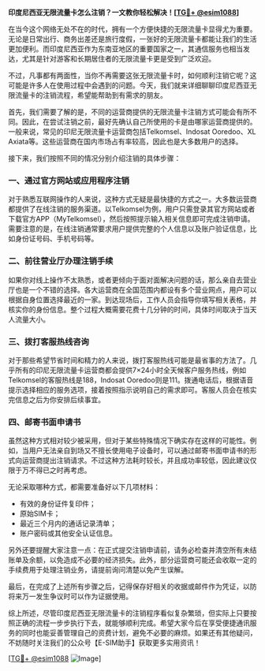 **印度尼西亚无限流量卡怎么注销？一文教你轻松解决！[[TG💪+ @esim1088](https://t.me/s/esim1088)]**

在当今这个网络无处不在的时代，拥有一个方便快捷的无限流量卡显得尤为重要。无论是日常出行、商务出差还是旅行度假，一张好的无限流量卡都能让我们的生活更加便利。而印度尼西亚作为东南亚地区的重要国家之一，其通信服务也相当发达，尤其是针对游客和长期居住者的无限流量卡更是受到广泛欢迎。

不过，凡事都有两面性，当你不再需要这张无限流量卡时，如何顺利注销它呢？这可能是许多人在使用过程中会遇到的问题。今天，我们就来详细聊聊印度尼西亚无限流量卡的注销流程，希望能帮助到有需求的朋友。

首先，我们需要了解的是，不同的运营商提供的无限流量卡注销方式可能会有所不同。因此，在尝试注销之前，最好先确认自己所使用的卡是由哪家运营商提供的。一般来说，常见的印尼无限流量卡运营商包括Telkomsel、Indosat Ooredoo、XL Axiata等。这些运营商在国内市场占有率较高，因此也是大多数用户的选择。

接下来，我们按照不同的情况分别介绍注销的具体步骤：

### 一、通过官方网站或应用程序注销

对于熟悉互联网操作的人来说，这种方式无疑是最快捷的方式之一。大多数运营商都提供了在线注销的服务渠道。以Telkomsel为例，用户只需登录其官方网站或者下载官方APP（MyTelkomsel），然后按照提示输入相关信息即可完成注销申请。需要注意的是，在线注销通常要求用户提供完整的个人信息以及账户验证信息，比如身份证号码、手机号码等。

### 二、前往营业厅办理注销手续

如果你对线上操作不太熟悉，或者更倾向于面对面解决问题的话，那么亲自去营业厅也是一个不错的选择。各大运营商在全国范围内都设有多个营业网点，用户可以根据自身位置选择最近的一家。到达现场后，工作人员会指导你填写相关表格，并核实你的身份信息。整个过程大概需要花费十几分钟的时间，具体时间取决于当天人流量大小。

### 三、拨打客服热线咨询

对于那些希望节省时间和精力的人来说，拨打客服热线可能是最省事的方法了。几乎所有的印尼无限流量卡运营商都会提供7×24小时全天候客户服务热线，例如Telkomsel的客服热线是188，Indosat Ooredoo则是111。拨通电话后，根据语音提示选择相应的服务选项，接着按照指示说明自己的需求即可。客服人员会在核实完信息之后为你安排后续事宜。

### 四、邮寄书面申请书

虽然这种方式相对较少被采用，但对于某些特殊情况下确实存在这样的可能性。例如，当用户无法亲自到场又不擅长使用电子设备时，可以通过邮寄书面申请书的形式向运营商提出注销请求。不过这种方法耗时较长，并且成功率较低，因此建议仅限于万不得已之时再考虑。

无论采取哪种方式，都需要准备好以下几项材料：
- 有效的身份证件复印件；
- 原始SIM卡；
- 最近三个月内的通话记录清单；
- 账户密码或其他安全认证信息。

另外还要提醒大家注意一点：在正式提交注销申请前，请务必检查并清空所有未结账单及余额，以免造成不必要的经济损失。此外，部分运营商可能还会收取一定的手续费用于处理注销业务，请提前询问清楚以免产生误解。

最后，在完成了上述所有步骤之后，记得保存好相关的收据或邮件作为凭证，以防将来万一发生争议时可以作为证据使用。

综上所述，尽管印度尼西亚无限流量卡的注销程序看似复杂繁琐，但实际上只要按照正确的流程一步步执行下去，就能够顺利完成。希望大家今后在享受便捷通讯服务的同时也能妥善管理自己的资费计划，避免不必要的麻烦。如果还有其他疑问，不妨随时关注我们的公众号【E-SIM助手】获取更多实用资讯！

[[TG💪+ @esim1088](https://t.me/s/esim1088) ![Image](https://i.postimg.cc/4NQfJmqS/Snipaste-2025-05-13-00-14-12.png)]